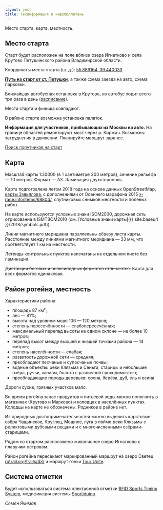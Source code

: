 ```yaml
---
layout: post
title: Техинформация и инфобюллетень
---
```


Место старта, карта, местность.


Место старта
------------

Старт будет расположен на поле вблизи озера Игнатково и села Крутово Петушинского района Владимирской области.

Координаты места старта (ш. д.): 
[55.889164, 39.440033](http://openstreetmap.ru/#mmap=15/55.889164/39.440033)

[**Путь на старт от ст. Петушки**](http://openstreetmap.ru/?mapid=734985174),
а также схема заезда на авто, схема парковки.

Ближайшая автобусная остановка в Крутово, но автобус ходит всего три раза в день ([расписание](https://rasp.yandex.ru/search/?fromId=c10669&toId=s9849504&when=25+августа)).

Места старта и финиша совпадают.

В районе старта возможна установка палаток.

**Информация для участников, прибывающих из Москвы на авто.**
На границе областей ремонтируют мост через р. Киржач. Возможны затруднения в движении. Планируйте маршрут заранее.

[Поиск попутчиков на старт](https://vk.com/topic-99375109_38936688)


Карта
-----

Масштаб карты 1:30000 (в 1 сантиметре 300 метров), сечение рельефа — 10 метров. Формат — А3. Ламинация двухсторонняя.

Карта подготовлена летом 2018 года на основе данных OpenStreetMap, 
[карты Завьялова](http://slazav.mccme.ru/maps/podm/index.htm), 
с дополнениями от Осеннего марафона 2015 [x-race.info/items/68804/](http://x-race.info/items/68804/), 
спутниковых снимков местности и полевых работ. 

На карте используются условные знаки ISOM2000, дорожная сеть отрисованна в ISMTBOM2010
(см. [Условные знаки карты]({{ site.baseurl }}/2018/symbols.pdf)).

Линии магнитного меридиана параллельны обрезу листа карты. Расстояние между
линиями магнитного меридиана — 33 мм, что соответствует 1 км на
местности.

Легенды контрольных пунктов напечатаны на отдельном листе без
ламинации.

~~Дистанции беговых и велосипедных форматов отличаются.~~
Карта для всех форматов одинаковая.


Район рогейна, местность
------------------------

Характеристики района:

- площадь 87 км²;
- лес — 81%;
- высота над уровнем моря 106 — 120 метров;
- степень пересечённости — слабопересечённая;
- максимальный перепад высоты на одном склоне — не более 10 метров;
- перепад высот между высшей и низшей точками района — 14 метров;
- степень населённости — слабая;
- развитость дорожной сети — средняя;
- преобладают песчаные и супесчаные почвы;
- водные объекты: реки Клязьма и Сеньга, старицы и небольшие озёра, ручьи, канавы, болота с различной проходимостью;
- преобладающие породы деревьев: сосна, берёза, дуб, ель и осина.

Дороги сухие, грязных участков мало.

Во время рогейна запас продуктов и питьевой воды можно пополнить в магазинах (Крутово и Марково) и колодцах в населённых пунктах.
Колодцы на карте не обозначены.
Родников в районе нет.

Из природных достопримечательностей можно выделить карстовые озёра Чащинское, Круглец, Мошное, 
луга в пойме реки Клязьмы с реликтовыми дубовыми рощами и с
многочисленными озёрами-старицами.

Рядом со стартом расположено живописное озеро Игнатково с плавучим островом.

Район рогейна пересекают маркированный маршрут на озеро Светец [rutrail.org/trails/43/](https://rutrail.org/trails/43/)
и маршрут гонки [Tour Unite](http://tourunite.ru).


Система отметки
---------------

Будет использоваться система электронной отметки [RFID Sports Timing System](http://moscow.rogaine.ru/584-rfid-sts),
модификация системы [Sportiduino](https://github.com/alexandervolikov/sportiduino).


*Семён Якимов*


